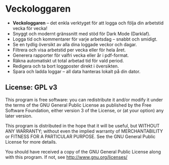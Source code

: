 # Veckologgaren 

- **Veckologgaren** – det enkla verktyget för att logga och följa din arbetstid vecka för vecka!
- Snyggt och modernt gränssnitt med stöd för Dark Mode (Darklaf).
- Logga tid och kommentarer för varje arbetsdag – snabbt och smidigt.
- Se en tydlig översikt av alla dina loggade veckor och dagar.
- Filtrera och visa arbetstid per vecka eller för hela året.
- Generera rapporter för valfri vecka eller år i pdf-format.
- Räkna automatiskt ut total arbetad tid för vald period.
- Redigera och ta bort loggposter direkt i översikten.
- Spara och ladda loggar – all data hanteras lokalt på din dator.

License: GPL v3
---------------------------------------------------------------
This program is free software: you can redistribute it and/or modify
it under the terms of the GNU General Public License as published by
the Free Software Foundation, either version 3 of the License, or
(at your option) any later version.

This program is distributed in the hope that it will be useful,
but WITHOUT ANY WARRANTY; without even the implied warranty of
MERCHANTABILITY or FITNESS FOR A PARTICULAR PURPOSE. See the
GNU General Public License for more details.

You should have received a copy of the GNU General Public License
along with this program.  If not, see <http://www.gnu.org/licenses/>
